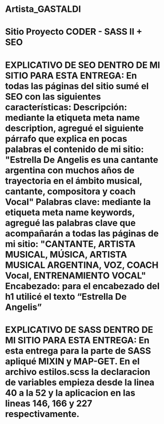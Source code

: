 # Artista_GASTALDI
Sitio Proyecto CODER - SASS II + SEO
=========================================================================================
EXPLICATIVO DE SEO DENTRO DE MI SITIO PARA ESTA ENTREGA:
En todas las páginas del sitio sumé el SEO con las siguientes características:
Descripción: mediante la etiqueta meta name description, agregué el siguiente párrafo que explica en pocas palabras el contenido de mi sitio: "Estrella De Angelis es una cantante argentina con muchos años de trayectoria en el ámbito musical, cantante, compositora y coach Vocal"
Palabras clave: mediante la etiqueta meta name keywords, agregué las palabras clave que acompañarán a todas las páginas de mi sitio: "CANTANTE, ARTISTA MUSICAL, MÚSICA, ARTISTA MUSICAL ARGENTINA, VOZ, COACH Vocal, ENTRENAMIENTO VOCAL"
Encabezado: para el encabezado del h1 utilicé el texto “Estrella De Angelis”
=========================================================================================

EXPLICATIVO DE SASS DENTRO DE MI SITIO PARA ESTA ENTREGA:
En esta entrega para la parte de SASS apliqué MIXIN y MAP-GET. En el archivo estilos.scss la declaracion de variables empieza desde la linea 40 a la 52 y la aplicacion en las lineas 146, 166 y 227 respectivamente.
=========================================================================================
